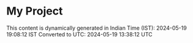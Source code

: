 # My Project

This content is dynamically generated in Indian Time (IST): 2024-05-19 19:08:12 IST
Converted to UTC: 2024-05-19 13:38:12 UTC
